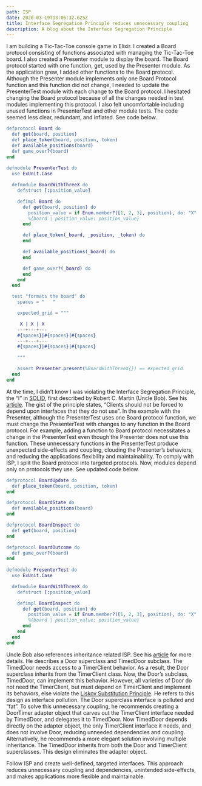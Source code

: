 ```yaml
---
path: ISP
date: 2020-03-19T13:06:32.625Z
title: Interface Segregation Principle reduces unnecessary coupling
description: A blog about the Interface Segregation Principle
---
```

I am building a Tic-Tac-Toe console game in Elixir.  I created a Board protocol consisting of functions associated with managing the Tic-Tac-Toe board.  I also created a Presenter module to display the board.  The Board protocol started with one function, get, used by the Presenter module.  As the application grew, I added other functions to the Board protocol.  Although the Presenter module implements only one Board Protocol function and this function did not change, I needed to update the PresenterTest module with each change to the Board protocol.  I hesitated changing the Board protocol because of all the changes needed in test modules implementing this protocol.  I also felt uncomfortable including unused functions in PresenterTest and other module tests. The code seemed less clear, redundant, and inflated. See code below.

```erlang
defprotocol Board do
  def get(board, position)
  def place_token(board, position, token)
  def available_positions(board)
  def game_over?(board)
end
  
defmodule PresenterTest do
  use ExUnit.Case

  defmodule BoardWithThreeX do
    defstruct [:position_value]

    defimpl Board do
      def get(board, position) do
        position_value = if Enum.member?([1, 2, 3], position), do: "X"
        %{board | position_value: position_value}
      end

      def place_token(_board, _position, _token) do
      end

      def available_positions(_board) do
      end

      def game_over?(_board) do
      end
    end
  end

  test "formats the board" do
    spaces = "   "

    expected_grid = """

     X | X | X 
    ---+---+---
    #{spaces}|#{spaces}|#{spaces}
    ---+---+---
    #{spaces}|#{spaces}|#{spaces}

    """

    assert Presenter.present(%BoardWithThreeX{}) == expected_grid
  end
end
```

At the time, I didn’t know I was violating the Interface Segregation Principle, the “I” in [SOLID](https://en.wikipedia.org/wiki/SOLID), first described by Robert C. Martin (Uncle Bob). See his [article](https://drive.google.com/file/d/0BwhCYaYDn8EgOTViYjJhYzMtMzYxMC00MzFjLWJjMzYtOGJiMDc5N2JkYmJi/view). The gist of the principle states, “Clients should not be forced to depend upon interfaces that they do not use”. In the example with the Presenter, although the PresenterTest uses one Board protocol function, we must change the PresenterTest with changes to any function in the Board protocol.  For example, adding a function to Board protocol necessitates a change in the PresenterTest even though the Presenter does not use this function.  These unnecessary functions in the PresenterTest produce unexpected side-effects and coupling, clouding the Presenter’s behaviors, and reducing the applications flexibility and maintainability. To comply with ISP, I split the Board protocol into targeted protocols. Now, modules depend only on protocols they use. See updated code below.

```erlang
defprotocol BoardUpdate do
  def place_token(board, position, token)
end

defprotocol BoardState do
  def available_positions(board)
end

defprotocol BoardInspect do
  def get(board, position)
end

defprotocol BoardOutcome do
  def game_over?(board)
end
  
defmodule PresenterTest do
  use ExUnit.Case

  defmodule BoardWithThreeX do
    defstruct [:position_value]

    defimpl BoardInspect do
      def get(board, position) do
        position_value = if Enum.member?([1, 2, 3], position), do: "X"
        %{board | position_value: position_value}
      end
    end
  end
end
```

Uncle Bob also references inheritance related ISP. See his [article](https://drive.google.com/file/d/0BwhCYaYDn8EgOTViYjJhYzMtMzYxMC00MzFjLWJjMzYtOGJiMDc5N2JkYmJi/view) for more details. He describes a Door superclass and TimedDoor subclass. The TimedDoor needs access to a TimerClient behavior. As a result, the Door superclass inherits from the TimerClient class. Now, the Door’s subclass, TimedDoor, can implement this behavior. However, all varieties of Door do not need the TimerClient, but must depend on TimerClient and implement its behaviors, else violate the [Liskov Substitution Principle](https://friendly-archimedes-6b3170.netlify.com/blog/liskov-substitution-principle-promotes-more-maintainable-applications/). He refers to this design as interface pollution. The Door superclass interface is polluted and “fat”. To solve this unnecessary coupling, he recommends creating a DoorTimer adapter object that carves out the TimerClient interface needed by TimedDoor, and delegates it to TimedDoor. Now TimedDoor depends directly on the adapter object, the only TimerClient interface it needs, and does not involve Door, reducing unneeded dependencies and coupling. Alternatively, he recommends a more elegant solution involving multiple inheritance. The TimedDoor inherits from both the Door and TimerClient superclasses. This design eliminates the adapter object.

Follow ISP and create well-defined, targeted interfaces. This approach reduces unnecessary coupling and dependencies, unintended side-effects, and makes applications more flexible and maintainable.
